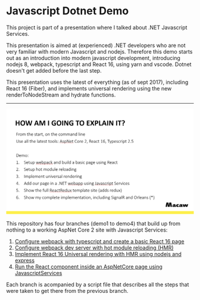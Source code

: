 # Javascript Dotnet Demo

This project is part of a presentation where I talked about .NET Javascript Services.

This presentation is aimed at (experienced) .NET developers who are not very familiar with modern Javascript and nodejs. Therefore this demo starts out as an introduction into modern javascript development, introducing nodejs 8, webpack, typescript and React 16, using yarn and vscode. Dotnet doesn't get added before the last step.

This presentation uses the latest of everything (as of sept 2017), including React 16 (Fiber), and implements universal rendering using the new renderToNodeStream and hydrate functions.

---
![How am I going to explain it](Slide.PNG?raw=true)


This repository has four branches (demo1 to demo4) that build up from nothing to a working AspNet Core 2 site with Javascript Services:

1. [Configure webpack with typescript and create a basic React 16 page](https://github.com/Maarten88/JavascriptDotnetDemo/blob/demo1/demo1.md)
2. [Configure webpack dev server with hot module reloading (HMR)](https://github.com/Maarten88/JavascriptDotnetDemo/blob/demo2/demo2.md)
3. [Implement React 16 Universal rendering with HMR using nodejs and express](https://github.com/Maarten88/JavascriptDotnetDemo/blob/demo3/demo3.md)
4. [Run the React component inside an AspNetCore page using JavascriptServices](https://github.com/Maarten88/JavascriptDotnetDemo/blob/demo4/demo4.md)

Each branch is acompanied by a script file that describes all the steps that were taken to get there from the previous branch.